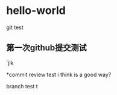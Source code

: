 # hello-world
git test

## 第一次github提交测试
`jlk

*commit review test
i think is a good way?

branch test
t